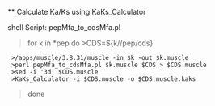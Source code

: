 ** Calculate Ka/Ks using KaKs_Calculator

  shell Script: pepMfa_to_cdsMfa.pl 
  
  >for k in *pep
  >do
     >CDS=${k//pep/cds}
   
     >/apps/muscle/3.8.31/muscle -in $k -out $k.muscle
     >perl pepMfa_to_cdsMfa.pl $k.muscle $CDS > $CDS.muscle
     >sed -i '3d' $CDS.muscle
     >KaKs_Calculator -i $CDS.muscle -o $CDS.muscle.kaks
   >done
